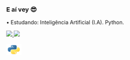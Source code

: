 ### E aí vey 😎
• Estudando: Inteligência Artificial (I.A). Python.

<div>
  <a href="https://github.com/fabiovinnicius">
  <img height="180em" src=https://github-readme-stats.vercel.app/api?username=fabiovinnicius&theme=dracula&show_icons=true&hide_border=false&count_private=true/>
  <img height="180em" src=https://github-readme-streak-stats.herokuapp.com/?user=fabiovinnicius&theme=dracula&hide_border=false/>
</div>
  
<div style="display: inline_block"><br>
  <img align="center" alt="Rafa-Python" height="30" width="40" src="https://raw.githubusercontent.com/devicons/devicon/master/icons/python/python-original.svg">
</div>
 
